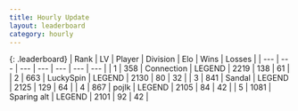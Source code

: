 ```yaml
---
title: Hourly Update
layout: leaderboard
category: hourly
---
```


{: .leaderboard}
| Rank | LV | Player | Division | Elo | Wins | Losses |
| --- | --- | --- | --- | --- | --- | --- |
| <span data-change="0">1</span> | 358 | <span title="ID: 539711">Connection</span> | LEGEND | <span data-change="0">2219</span> | <span data-change="0">138</span> | <span data-change="0">61</span> |
| <span data-change="0">2</span> | 663 | <span title="ID: 498412">LuckySpin</span> | LEGEND | <span data-change="0">2130</span> | <span data-change="0">80</span> | <span data-change="0">32</span> |
| <span data-change="0">3</span> | 841 | <span title="ID: 315148">Sandal</span> | LEGEND | <span data-change="0">2125</span> | <span data-change="0">129</span> | <span data-change="0">64</span> |
| <span data-change="1">4</span> | 867 | <span title="ID: 4783">pojlk</span> | LEGEND | <span data-change="5">2105</span> | <span data-change="1">84</span> | <span data-change="0">42</span> |
| <span data-change="-1">5</span> | 1081 | <span title="ID: 203132">Sparing alt</span> | LEGEND | <span data-change="0">2101</span> | <span data-change="0">92</span> | <span data-change="0">42</span> |